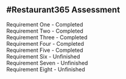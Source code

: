 #Restaurant365 Assessment
-----------------------------------------------------------------------------------------------  
Requirement One - Completed  
Requirement Two - Completed  
Requirement Three - Completed   
Requirement Four - Completed  
Requirement Five - Completed  
Requirement Six - Unfinished  
Requirement Seven - Unfinished  
Requirement Eight - Unfinished  
